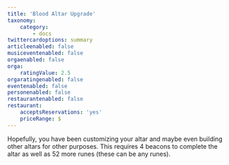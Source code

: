 ```yaml
---
title: 'Blood Altar Upgrade'
taxonomy:
    category:
        - docs
twittercardoptions: summary
articleenabled: false
musiceventenabled: false
orgaenabled: false
orga:
    ratingValue: 2.5
orgaratingenabled: false
eventenabled: false
personenabled: false
restaurantenabled: false
restaurant:
    acceptsReservations: 'yes'
    priceRange: $
---
```


Hopefully, you have been customizing your altar and maybe even building other altars for other purposes. This requires 4 beacons to complete the altar as well as 52 more runes (these can be any runes).